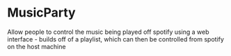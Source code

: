 # MusicParty
Allow people to control the music being played off spotify using a web interface - builds off of a playlist, which can then be controlled from spotify on the host machine

